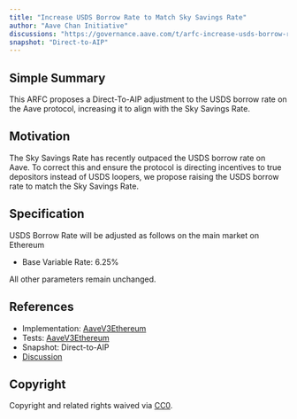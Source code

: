 ```yaml
---
title: "Increase USDS Borrow Rate to Match Sky Savings Rate"
author: "Aave Chan Initiative"
discussions: "https://governance.aave.com/t/arfc-increase-usds-borrow-rate-to-match-sky-savings-rate/19494"
snapshot: "Direct-to-AIP"
---
```


## Simple Summary

This ARFC proposes a Direct-To-AIP adjustment to the USDS borrow rate on the Aave protocol, increasing it to align with the Sky Savings Rate.

## Motivation

The Sky Savings Rate has recently outpaced the USDS borrow rate on Aave. To correct this and ensure the protocol is directing incentives to true depositors instead of USDS loopers, we propose raising the USDS borrow rate to match the Sky Savings Rate.

## Specification

USDS Borrow Rate will be adjusted as follows on the main market on Ethereum

- Base Variable Rate: 6.25%

All other parameters remain unchanged.

## References

- Implementation: [AaveV3Ethereum](https://github.com/bgd-labs/aave-proposals-v3/blob/main/src/20241016_AaveV3Ethereum_IncreaseUSDSBorrowRateToMatchSkySavingsRate/AaveV3Ethereum_IncreaseUSDSBorrowRateToMatchSkySavingsRate_20241016.sol)
- Tests: [AaveV3Ethereum](https://github.com/bgd-labs/aave-proposals-v3/blob/main/src/20241016_AaveV3Ethereum_IncreaseUSDSBorrowRateToMatchSkySavingsRate/AaveV3Ethereum_IncreaseUSDSBorrowRateToMatchSkySavingsRate_20241016.t.sol)
- Snapshot: Direct-to-AIP
- [Discussion](https://governance.aave.com/t/arfc-increase-usds-borrow-rate-to-match-sky-savings-rate/19494)

## Copyright

Copyright and related rights waived via [CC0](https://creativecommons.org/publicdomain/zero/1.0/).
